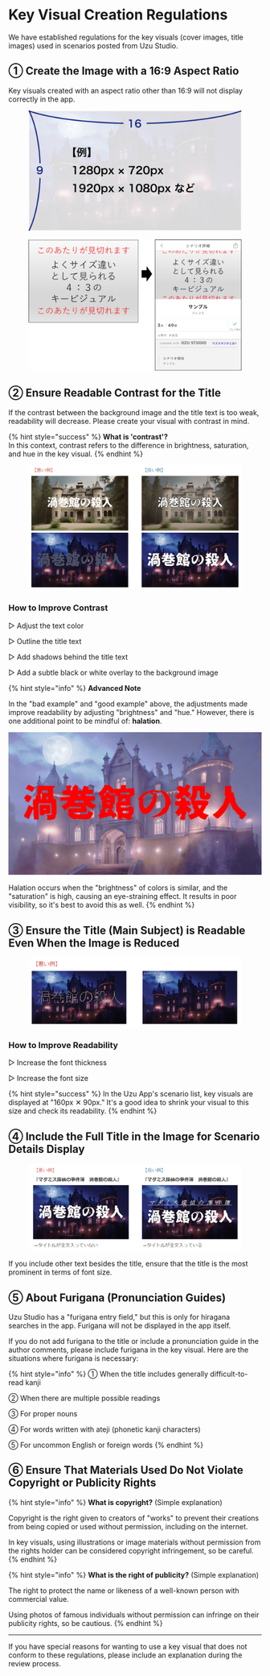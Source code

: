 # Key Visual Creation Regulations

We have established regulations for the key visuals (cover images, title images) used in scenarios posted from Uzu Studio.

## ① Create the Image with a 16:9 Aspect Ratio

Key visuals created with an aspect ratio other than 16:9 will not display correctly in the app.

<figure><img src="../.gitbook/assets/image (35).png" alt="" width="563"><figcaption></figcaption></figure>

<figure><img src="../.gitbook/assets/image (36).png" alt="" width="563"><figcaption></figcaption></figure>

## ② Ensure Readable Contrast for the Title

If the contrast between the background image and the title text is too weak, readability will decrease. Please create your visual with contrast in mind.

{% hint style="success" %}
**What is 'contrast'?** \
In this context, contrast refers to the difference in brightness, saturation, and hue in the key visual.
{% endhint %}

<figure><img src="../.gitbook/assets/image (37).png" alt=""><figcaption></figcaption></figure>

### How to Improve Contrast

▷ Adjust the text color

▷ Outline the title text

▷ Add shadows behind the title text

▷ Add a subtle black or white overlay to the background image

{% hint style="info" %}
**Advanced Note**

In the "bad example" and "good example" above, the adjustments made improve readability by adjusting "brightness" and "hue." However, there is one additional point to be mindful of: **halation**.

![](<../.gitbook/assets/image (38).png>)

Halation occurs when the "brightness" of colors is similar, and the "saturation" is high, causing an eye-straining effect. It results in poor visibility, so it's best to avoid this as well.
{% endhint %}

## ③ Ensure the Title (Main Subject) is Readable Even When the Image is Reduced

<figure><img src="../.gitbook/assets/image (40).png" alt=""><figcaption></figcaption></figure>

### How to Improve Readability

▷ Increase the font thickness

▷ Increase the font size

{% hint style="success" %}
In the Uzu App's scenario list, key visuals are displayed at "160px ✕ 90px." It's a good idea to shrink your visual to this size and check its readability.
{% endhint %}

## ④ Include the Full Title in the Image for Scenario Details Display

<figure><img src="../.gitbook/assets/image (41).png" alt=""><figcaption></figcaption></figure>

If you include other text besides the title, ensure that the title is the most prominent in terms of font size.

## ⑤ About Furigana (Pronunciation Guides)

Uzu Studio has a "furigana entry field," but this is only for hiragana searches in the app. Furigana will not be displayed in the app itself.

If you do not add furigana to the title or include a pronunciation guide in the author comments, please include furigana in the key visual. Here are the situations where furigana is necessary:

{% hint style="info" %}
① When the title includes generally difficult-to-read kanji

② When there are multiple possible readings

③ For proper nouns

④ For words written with ateji (phonetic kanji characters)

⑤ For uncommon English or foreign words
{% endhint %}

## ⑥ Ensure That Materials Used Do Not Violate Copyright or Publicity Rights

{% hint style="info" %}
**What is copyright?** (Simple explanation)

Copyright is the right given to creators of "works" to prevent their creations from being copied or used without permission, including on the internet.

In key visuals, using illustrations or image materials without permission from the rights holder can be considered copyright infringement, so be careful.
{% endhint %}

{% hint style="info" %}
**What is the right of publicity?** (Simple explanation)

The right to protect the name or likeness of a well-known person with commercial value.

Using photos of famous individuals without permission can infringe on their publicity rights, so be cautious.
{% endhint %}

---

If you have special reasons for wanting to use a key visual that does not conform to these regulations, please include an explanation during the review process.
